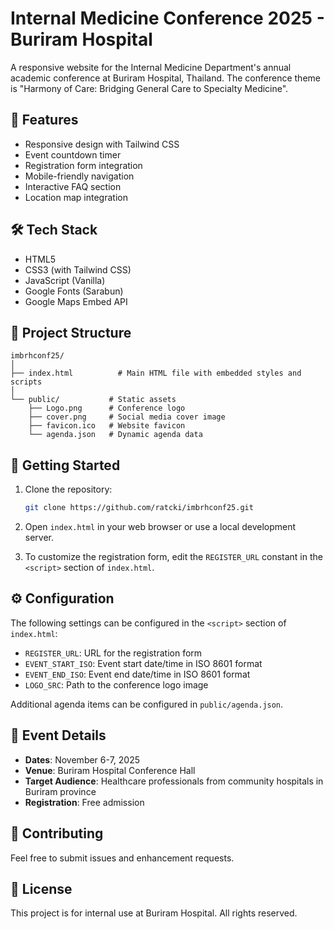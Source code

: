# Internal Medicine Conference 2025 - Buriram Hospital

A responsive website for the Internal Medicine Department's annual academic conference at Buriram Hospital, Thailand. The conference theme is "Harmony of Care: Bridging General Care to Specialty Medicine".

## 🌟 Features

- Responsive design with Tailwind CSS
- Event countdown timer
- Registration form integration
- Mobile-friendly navigation
- Interactive FAQ section
- Location map integration

## 🛠️ Tech Stack

- HTML5
- CSS3 (with Tailwind CSS)
- JavaScript (Vanilla)
- Google Fonts (Sarabun)
- Google Maps Embed API

## 📁 Project Structure

```
imbrhconf25/
│
├── index.html          # Main HTML file with embedded styles and scripts
│
└── public/           # Static assets
    ├── Logo.png      # Conference logo
    ├── cover.png     # Social media cover image
    ├── favicon.ico   # Website favicon
    └── agenda.json   # Dynamic agenda data
```

## 🚀 Getting Started

1. Clone the repository:
   ```bash
   git clone https://github.com/ratcki/imbrhconf25.git
   ```

2. Open `index.html` in your web browser or use a local development server.

3. To customize the registration form, edit the `REGISTER_URL` constant in the `<script>` section of `index.html`.

## ⚙️ Configuration

The following settings can be configured in the `<script>` section of `index.html`:

- `REGISTER_URL`: URL for the registration form
- `EVENT_START_ISO`: Event start date/time in ISO 8601 format
- `EVENT_END_ISO`: Event end date/time in ISO 8601 format
- `LOGO_SRC`: Path to the conference logo image

Additional agenda items can be configured in `public/agenda.json`.

## 📅 Event Details

- **Dates**: November 6-7, 2025
- **Venue**: Buriram Hospital Conference Hall
- **Target Audience**: Healthcare professionals from community hospitals in Buriram province
- **Registration**: Free admission

## 🤝 Contributing

Feel free to submit issues and enhancement requests.

## 📝 License

This project is for internal use at Buriram Hospital. All rights reserved.